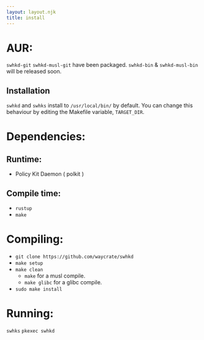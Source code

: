 ```yaml
---
layout: layout.njk
title: install
---
```

# AUR:
`swhkd-git` `swhkd-musl-git` have been packaged. `swhkd-bin` & `swhkd-musl-bin` will be released soon.

## Installation

`swhkd` and `swhks` install to `/usr/local/bin/` by default. You can change this behaviour by editing the Makefile variable, `TARGET_DIR`.

# Dependencies:

## Runtime:

-   Policy Kit Daemon ( polkit )

## Compile time:

-   `rustup`
-   `make`

# Compiling:

-   `git clone https://github.com/waycrate/swhkd`
-   `make setup`
-   `make clean`
    -   `make` for a musl compile.
    -   `make glibc` for a glibc compile.
-   `sudo make install`

# Running:
`swhks`
`pkexec swhkd`
